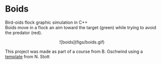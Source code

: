 # Boids
Bird-oids flock graphic simulation in C++  
Boids move in a flock an aim toward the target (green) while trying to avoid the predator (red).

<p align='center'>
![boids](figs/boids.gif)
</p>

This project was made as part of a course from B. Gschwind using a <a href="https://github.com/n-stott/mines">template</a> from N. Stott 